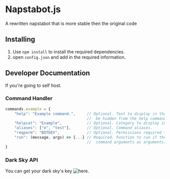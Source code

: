 # Napstabot.js
A rewritten napstabot that is more stable then the original code

## Installing

1. Use `npm install` to install the required dependencies.
2. open `config.json` and add in the required information.

## Developer Documentation

If you're going to self host.

### Command Handler
```javascript
commands.example = {
	"help": "Example command.",     // Optional. Text to display in the help command. If not specified, the command will
								    //  be hidden from the help command.
	"helpcat": "Example",           // Optional. Category to display in the help command.
	"aliases": ["e", "test"],       // Optional. Command aliases.
	"reqperm": "BOTDEV",            // Optional. Permissions required to run command. Should be "BOTDEV" or a permission flag. http://discord.js.org#/docs/main/stable/class/Permissions?scrollTo=s-FLAGS
	"run": (message, args) => {...} // Required. Function to run if the command is executed. Passes the message and
	                                //  command arguments as arguments.
}
```

### Dark Sky API

You can get your dark sky's key ![here](https://darksky.net/dev/account).
